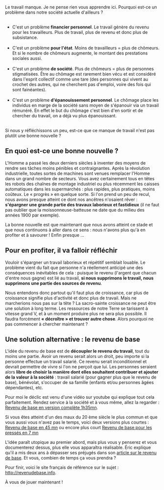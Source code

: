 <!-- 
.. title: On manque enfin de travail, vive le revenu de base !
.. slug: on-manque-enfin-de-travail-vive-le-revenu-de-base
.. date: 2013-01-02 11:29:53+01:00
.. tags: Carrière et travail, Revenu de base
.. category: 
.. link: 
.. description: 
.. type: text
-->

<p><p>Le travail manque. Je ne pense rien vous apprendre ici. Pourquoi est-ce un problème dans notre société actuelle d'ailleurs ?</p></p>

<p><ul><br /><li>C'est un problème <strong>financier personnel</strong>. Le travail génère du revenu pour les travailleurs. Plus de travail, plus de revenu et donc plus de subsistance.</li><br /><li>C'est un problème <strong>pour l'état</strong>. Moins de travailleurs = plus de chômeurs. Et si le nombre de chômeurs augmente, le montant des prestations sociales aussi.</li><br /><li>C'est un problème <strong>de société</strong>. Plus de chômeurs = plus de personnes stigmatisées. Être au chômage est rarement bien vécu et est considéré dans l'esprit collectif comme une tare (des personnes qui vivent au crochet des autres, qui ne cherchent pas d'emploi, voire des fois qui sont fainéantes).</li><br /><li>C'est un problème <strong>d'épanouissement personnel</strong>. Le chômage place les individus en marge de la société sans moyen de s'épanouir via un travail rémunéré. En effet le but du chômage c'est bien d'en sortir et de chercher du travail, on a déjà vu plus épanouissant.</li><br /></ul></p>

<p><p>Si nous y réfléchissons un peu, est-ce que ce manque de travail n'est pas plutôt une bonne nouvelle ?</p></p>

<p><h2>En quoi est-ce une bonne nouvelle ?</h2></p>

<p><p>L'Homme a passé les deux derniers siècles à inventer des moyens de rendre ses tâches moins pénibles et contraignantes. Après la révolution industrielle, toutes sortes de machines sont venues remplacer l'Homme dans un grand nombre de secteurs. Vous avez certainement tous en têtes les robots des chaînes de montage industriel ou plus récemment les caisses automatiques dans les supermarchés : plus rapides, plus pratiques, moins coûteux. Le « progrès » en quelque sorte. Si l'on prend un peu de recul, nous avons presque atteint ce dont nos ancêtres n'osaient rêver : <strong>s'épargner une grande partie des travaux laborieux et fastidieux</strong> (il ne faut pas oublier que la moissonneuse-batteuse ne date que du milieu des années 1900 par exemple).</p></p>

<p><p>La bonne nouvelle est que maintenant que nous avons atteint ce stade et que nous continuons à aller dans ce sens : nous n'avons plus qu'à en profiter et à savourer ! Enfin presque ...</p></p>

<p><h2>Pour en profiter, il va falloir réfléchir</h2></p>

<p><p>Vouloir s'épargner un travail laborieux et répétitif semblait louable. Le problème vient du fait que personne n'a réellement anticipé une des conséquences inévitables de cela : puisque le revenu (l'argent que chacun d'entre nous gagne) est lié au travail, <strong>si nous supprimons le travail, nous supprimons une partie des sources de revenu</strong>.</p></p>

<p><p>Nous entendons donc partout qu'il faut plus de croissance, car plus de croissance signifie plus d'activité et donc plus de travail. Mais ne marcherions nous pas sur la tête ? La sacro-sainte croissance ne peut être une solution à long terme. Les ressources de notre Terre se tarissent à vitesse grand V, et à un moment produire plus ne sera plus possible. Il faudra forcément <strong>« décroître » et trouver autre chose</strong>. Alors pourquoi ne pas commencer à chercher maintenant ?</p></p>

<p><h2>Une solution alternative : le revenu de base</h2></p>

<p><p>L'idée du revenu de base est de <strong>découpler le revenu du travail</strong>, tout du moins une partie. Avoir un revenu serait alors un droit, peu importe si la personne effectue un travail salarié. Ce revenu serait inconditionnel et devrait permettre de vivre si l'on ne perçoit que lui. Les personnes seraient alors <strong>libre de choisir la manière dont elles souhaitent contribuer et ajouter de la valeur à la société</strong> : travail salarié (pour gagner plus que le revenu de base), bénévolat, s'occuper de sa famille (enfants et/ou personnes âgées dépendantes), etc.</p></p>

<p><p>Pour moi le déclic est venu d'une vidéo sur youtube qui explique tout cela parfaitement. Rendez service à la société et à vous même, allez la regarder : <a href="https://www.youtube.com/watch?v=-cwdVDcm-Z0">Revenu de base en version complète 1h35mn</a>.</p></p>

<p><p>Si vous êtes atteint d'un des maux du 20 ème siècle le plus commun et que vous aussi vous n'avez pas le temps, voici deux versions plus courtes :<br /><a href="https://www.youtube.com/watch?v=FCp-B_3Pi1I">Revenu de base en 45 mn</a> ou encore plus court <a href="https://www.youtube.com/watch?v=1sw-w_C8334">Revenu de base pour les pressés en 7 mn</a></p></p>

<p><p>L'idée paraît utopique au premier abord, mais plus vous y penserez et vous documenterez dessus, plus elle vous apparaîtra réalisable. Éric explique qu'il a mis deux ans à dépasser ses préjugés dans son <a href="http://n.survol.fr/n/revenu-de-base">article sur le revenu de base</a>. Et vous, combien de temps ça vous prendra ?</p></p>

<p><p>Pour finir, voici le site français de référence sur le sujet : <a href="http://revenudebase.info">http://revenudebase.info</a>.</p></p>

<p><p>À vous de jouer maintenant !</p></p>

